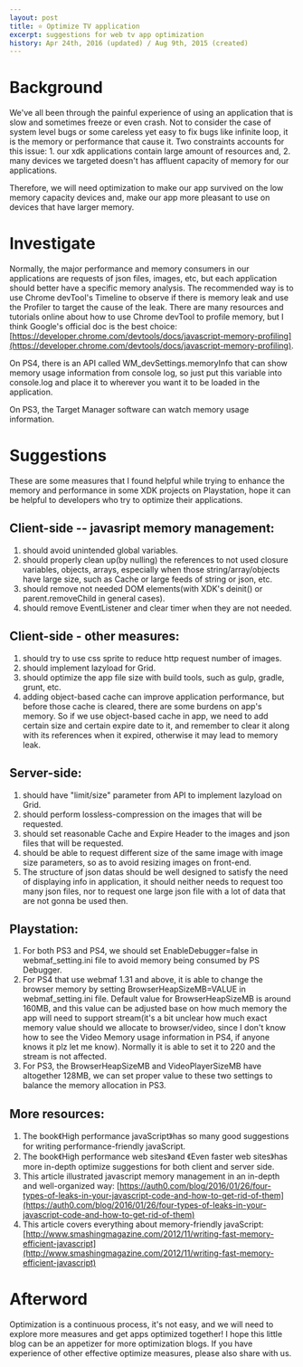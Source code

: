 ```yaml
---
layout: post
title: ⭐ Optimize TV application
excerpt: suggestions for web tv app optimization
history: Apr 24th, 2016 (updated) / Aug 9th, 2015 (created)
---
```

# Background
We've all been through the painful experience of using an application that is slow and sometimes freeze or even crash. Not to consider the case of system level bugs or some careless yet easy to fix bugs like infinite loop, it is the memory or performance that cause it. Two constraints accounts for this issue: 1. our xdk applications contain large amount of resources and, 2. many devices we targeted doesn't has affluent capacity of memory for our applications.
 
Therefore, we will need optimization to make our app survived on the low memory capacity devices and, make our app more pleasant to use on devices that have larger memory.
          
# Investigate
Normally, the major performance and memory consumers in our applications are requests of json files, images, etc, but each application should better have a specific memory analysis. The recommended way is to use Chrome devTool's Timeline to observe if there is memory leak and use the Profiler to target the cause of the leak. There are many resources and tutorials online about how to use Chrome devTool to profile memory, but I think Google's official doc is the best choice: [https://developer.chrome.com/devtools/docs/javascript-memory-profiling](https://developer.chrome.com/devtools/docs/javascript-memory-profiling).

On PS4, there is an API called WM_devSettings.memoryInfo that can show memory usage information from console log, so just put this variable into console.log and place it to wherever you want it to be loaded in the application.

On PS3, the Target Manager software can watch memory usage information. 
 
# Suggestions
These are some measures that I found helpful while trying to enhance the memory and performance in some XDK projects on Playstation, hope it can be helpful to developers who try to optimize their applications.

## Client-side -- javasript memory management:
1. should avoid unintended global variables.
2. should properly clean up(by nulling) the references to not used closure variables, objects, arrays, especially when those string/array/objects have large size, such as Cache or large feeds of string or json, etc.
3. should remove not needed DOM elements(with XDK's deinit() or parent.removeChild in general cases).
4. should remove EventListener and clear timer when they are not needed.

## Client-side - other measures:
1. should try to use css sprite to reduce http request number of images.
2. should implement lazyload for Grid.
3. should optimize the app file size with build tools, such as gulp, gradle, grunt, etc.
4. adding object-based cache can improve application performance, but before those cache is cleared, there are some burdens on app's memory. So if we use object-based cache in app, we need to add certain size and certain expire date to it, and remember to clear it along with its references when it expired, otherwise it may lead to memory leak.

## Server-side:
1. should have "limit/size" parameter from API to implement lazyload on Grid.
2. should perform lossless-compression on the images that will be requested.
3. should set reasonable Cache and Expire Header to the images and json files that will be requested.
4. should be able to request different size of the same image with image size parameters, so as to avoid resizing images on front-end.
5. The structure of json datas should be well designed to satisfy the need of displaying info in application, it should neither needs to request too many json files, nor to request one large json file with a lot of data that are not gonna be used then.

## Playstation:
1. For both PS3 and PS4, we should set EnableDebugger=false in webmaf_setting.ini file to avoid memory being consumed by PS Debugger.
2. For PS4 that use webmaf 1.31 and above, it is able to change the browser memory by setting BrowserHeapSizeMB=VALUE in webmaf_setting.ini file. Default value for BrowserHeapSizeMB is around 160MB, and this value can be adjusted base on how much memory the app will need to support stream(it's a bit unclear how much exact memory value should we allocate to browser/video, since I don't know how to see the Video Memory usage information in PS4,  if anyone knows it plz let me know). Normally it is able to set it to 220 and the stream is not affected.
3. For PS3, the BrowserHeapSizeMB and VideoPlayerSizeMB have altogether 128MB, we can set proper value to these two settings to balance the memory allocation in PS3.

## More resources:
1. The book《High performance javaScript》has so many good suggestions for writing performance-friendly javaScript.
2. The book《High performance web sites》and 《Even faster web sites》has more in-depth optimize suggestions for both client and server side. 
3. This article illustrated javascript memory management in an in-depth and well-organized way: [https://auth0.com/blog/2016/01/26/four-types-of-leaks-in-your-javascript-code-and-how-to-get-rid-of-them](https://auth0.com/blog/2016/01/26/four-types-of-leaks-in-your-javascript-code-and-how-to-get-rid-of-them) 
4. This article covers everything about memory-friendly javaScript: [http://www.smashingmagazine.com/2012/11/writing-fast-memory-efficient-javascript](http://www.smashingmagazine.com/2012/11/writing-fast-memory-efficient-javascript) 


# Afterword
Optimization is a continuous process, it's not easy, and we will need to explore more measures and get apps optimized together! I hope this little blog can be an appetizer for more optimization blogs. If you have experience of other effective optimize measures, please also share with us.
